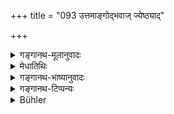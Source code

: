 +++
title = "093 उत्तमाङ्गोद्भवाज् ज्येष्ठ्याद्"

+++

<details><summary>गङ्गानथ-मूलानुवादः</summary>

In matters regauding ‘Dharma’, the Brāhmaṇa is the Lord of this whole world;—because he sprang out of the best part of (Prajāpati’s) body, because he is the eldest ok all, and because he upholds the Veda.—(98)
</details>

<details><summary>मेधातिथिः</summary>

**उत्तमाङ्गं** मूर्धा । तत उद्भवः उत्पत्तिर् ब्राह्मणस्य । ज्येष्ठश् चासाव् अन्येभ्यो वर्णेभ्यः पूर्वं ब्रह्मणा सृष्टः । **ब्रह्मणो** वेदस्य **धारणात्** । तस्य हि सविशेषं तद् विहितम् । अतः **सर्वस्य** जगतो ऽस्माद् धेतुत्रयाद् **ब्राह्मणः प्रभुः** प्रभुर् इव । प्रभुर् विनयेनोपसर्पणीयः, तदाज्ञायां च धर्मे स्थातव्यम् । **धर्मतः प्रभुः** धर्मे प्रभुर् इत्य् अर्थः । आद्यादित्वात् तसिः ॥ १.९३ ॥
</details>

<details><summary>गङ्गानथ-भाष्यानुवादः</summary>

This verse explains what follows from what has been said in the preceding verse. ‘*The best part of the body*,’—the head; from out of that sprang, was born, the Brāhmaṇa.—He is also ‘*the eldest of all*,’—the Brāhmaṇa was produced before the other castes .— ‘*Because he upholds the Brahman, i.e., Veda*’; the upholding of the Veda has been specifically prescribed for him.—‘*Hence*,’—for all these three reasons,—‘*the Brāhmaṇa is the lord*,’—*i.e*., as if he were the lord —‘*of this whole world*’; *i.e*., he should be approached (treated) like the lord; and people should obey his orders in matters relating to
*Dharma.—‘Dharmataḥ prabhuḥ*’ means ‘*dharme prabhuḥ*,’—‘Lord in matters
regarding *Dharma*,’—the affix ‘*tasi*’ (in ‘*dharmataḥ*’) being added according to the *Vārtika* on Pāṇini 5.4.44, which lays down the use of this affix in connection with such terms as ‘*ādya*’ and the like. (93)
</details>

<details><summary>गङ्गानथ-टिप्पन्यः</summary>

‘*Dharmataḥ prabhuḥ*’—‘The lord, by law’—according to Nārāyaṇa and
Nandana. But Medhātithi takes it to mean that ‘*he is the lord, in
matters relating to Dharma*’; *i.e*., he is the person entitled to
prescribe the duties of men and as such, is like the lord;—Govindarāja,
Kullūka and Rāghavānanda accept the latter explanation.
</details>

<details><summary>Bühler</summary>

093	As the Brahmana sprang from (Brahman's) mouth, as he was the first-born, and as he possesses the Veda, he is by right the lord of this whole creation.
</details>
